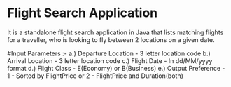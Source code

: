 # Flight Search Application
It is a standalone flight search application in Java that lists 
matching flights for a traveller, who is looking to fly between 2 locations on a given date. 

#Input Parameters :- 
a.) Departure Location - 3 letter location code
b.) Arrival Location - 3 letter location code
c.) Flight Date - In dd/MM/yyyy format
d.) Flight Class - E(Economy) or B(Business)
e.) Output Preference - 1 - Sorted by FlightPrice or 2 - FlightPrice and Duration(both)


